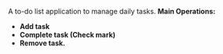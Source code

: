 A to-do list application to manage daily tasks. 
<b>Main Operations: 
  - Add task
  - Complete task (Check mark)
  - Remove task.
